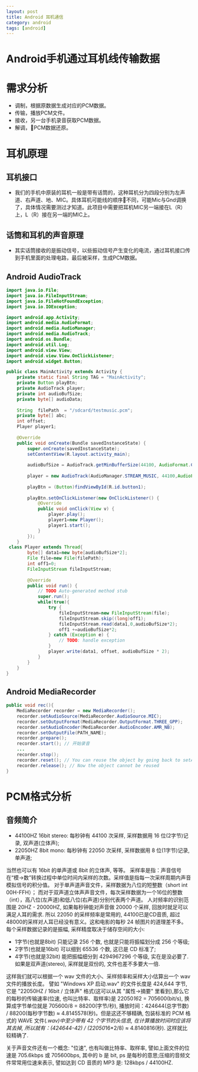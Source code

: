 ```yaml
---
layout: post
title: Android 耳机通信
category: android
tags: [android]
---
```


# Android手机通过耳机线传输数据

# 需求分析
+ 调制，根据原数据生成对应的PCM数据。
+ 传输，播放PCM文件。
+ 接收，另一台手机录音获取PCM数据。
+ 解调，PCM数据还原。
# 耳机原理
## 耳机接口
* 我们的手机中原装的耳机一般是带有话筒的，这种耳机分为四段分别为左声道、右声道、地、MIC。具体耳机可能线的顺序不同，可能Mic与Gnd调换了，具体情况需要测过才知道。此项目中需要把耳机MIC另一端接在L（R）上，L（R）接在另一端的MIC上。
## 话筒和耳机的声音原理
* 其实话筒接收的是振动信号，以些振动信号产生变化的电流，通过耳机接口传到手机里面的处理电路，最后被采样，生成PCM数据。

## Android AudioTrack
```java
import java.io.File;
import java.io.FileInputStream;
import java.io.FileNotFoundException;
import java.io.IOException;

import android.app.Activity;
import android.media.AudioFormat;
import android.media.AudioManager;
import android.media.AudioTrack;
import android.os.Bundle;
import android.util.Log;
import android.view.View;
import android.view.View.OnClickListener;
import android.widget.Button;

public class MainActivity extends Activity {
    private static final String TAG = "MainActivity";
    private Button playBtn;
    private AudioTrack player;
    private int audioBufSize;
    private byte[] audioData;
    
    String  filePath  = "/sdcard/testmusic.pcm";
    private byte[] abc;
    int offset;
    Player player1;
    
    @Override
    public void onCreate(Bundle savedInstanceState) {
        super.onCreate(savedInstanceState);
        setContentView(R.layout.activity_main);
        
        audioBufSize = AudioTrack.getMinBufferSize(44100, AudioFormat.CHANNEL_OUT_STEREO, AudioFormat.ENCODING_PCM_16BIT);
        
        player = new AudioTrack(AudioManager.STREAM_MUSIC, 44100,AudioFormat.CHANNEL_OUT_STEREO,AudioFormat.ENCODING_PCM_16BIT,audioBufSize,AudioTrack.MODE_STREAM);
 
        playBtn = (Button)findViewById(R.id.button1);
        
        playBtn.setOnClickListener(new OnClickListener() {
			@Override
			public void onClick(View v) {
				player.play();			
				player1=new Player();
				player1.start();
            }
        });
    }
 class Player extends Thread{
    	byte[] data1=new byte[audioBufSize*2];
    	File file=new File(filePath);
    	int off1=0;
    	FileInputStream fileInputStream;
		
    	@Override
    	public void run() {
    		// TODO Auto-generated method stub
    		super.run();	
    		while(true){
    			try {
    				fileInputStream=new FileInputStream(file);
    				fileInputStream.skip((long)off1);
        			fileInputStream.read(data1,0,audioBufSize*2);
        			off1 +=audioBufSize*2;    			
    			} catch (Exception e) {
    				// TODO: handle exception
    			}
                player.write(data1, offset, audioBufSize * 2);			 
			}
    	}
    }
}

```

## Android MediaRecorder
```java
public void rec(){
    MediaRecorder recorder = new MediaRecorder();
    recorder.setAudioSource(MediaRecorder.AudioSource.MIC);
    recorder.setOutputFormat(MediaRecorder.OutputFormat.THREE_GPP);
    recorder.setAudioEncoder(MediaRecorder.AudioEncoder.AMR_NB);
    recorder.setOutputFile(PATH_NAME);
    recorder.prepare();
    recorder.start(); // 开始录音
    ...
    recorder.stop();
    recorder.reset(); // You can reuse the object by going back to setAudioSource() step
    recorder.release(); // Now the object cannot be reused
}
```
# PCM格式分析
## 音频简介
+ 44100HZ 16bit stereo: 每秒钟有 44100 次采样, 采样数据用 16 位(2字节)记录, 双声道(立体声);
+ 22050HZ 8bit  mono: 每秒钟有 22050 次采样, 采样数据用 8 位(1字节)记录, 单声道;
 
 当然也可以有 16bit 的单声道或 8bit 的立体声, 等等。
 采样率是指：声音信号在“模→数”转换过程中单位时间内采样的次数。采样值是指每一次采样周期内声音模拟信号的积分值。
 对于单声道声音文件，采样数据为八位的短整数（short int 00H-FFH）；
 而对于双声道立体声声音文件，每次采样数据为一个16位的整数（int），高八位(左声道)和低八位(右声道)分别代表两个声道。
 人对频率的识别范围是 20HZ - 20000HZ, 如果每秒钟能对声音做 20000 个采样, 回放时就足可以满足人耳的需求. 所以 22050 的采样频率是常用的, 44100已是CD音质, 超过48000的采样对人耳已经没有意义。这和电影的每秒 24 帧图片的道理差不多。
 每个采样数据记录的是振幅, 采样精度取决于储存空间的大小:
- 1字节(也就是8bit) 只能记录 256 个数, 也就是只能将振幅划分成 256 个等级;
- 2字节(也就是16bit) 可以细到 65536 个数, 这已是 CD 标准了;
- 4字节(也就是32bit) 能把振幅细分到 4294967296 个等级, 实在是没必要了.
 如果是双声道(stereo), 采样就是双份的, 文件也差不多要大一倍.
 
 这样我们就可以根据一个 wav 文件的大小、采样频率和采样大小估算出一个 wav 文件的播放长度。
 譬如 "Windows XP 启动.wav" 的文件长度是 424,644 字节, 它是 "22050HZ / 16bit / 立体声" 格式(这可以从其 "属性->摘要" 里看到),那么它的每秒的传输速率(位速, 也叫比特率、取样率)是 22050*16*2 = 705600(bit/s), 换算成字节单位就是 705600/8 = 88200(字节/秒), 播放时间：424644(总字节数) / 88200(每秒字节数) ≈ 4.8145578(秒)。但是这还不够精确, 包装标准的 PCM 格式的 WAVE 文件(*.wav)中至少带有 42 个字节的头信息, 在计算播放时间时应该将其去掉, 所以就有：(424644-42) / (22050*16*2/8) ≈ 4.8140816(秒). 这样就比较精确了.
 
 关于声音文件还有一个概念: "位速", 也有叫做比特率、取样率, 譬如上面文件的位速是 705.6kbps 或 705600bps, 其中的 b 是 bit, ps 是每秒的意思;压缩的音频文件常常用位速来表示, 譬如达到 CD 音质的 MP3 是: 128kbps / 44100HZ.